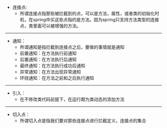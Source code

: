 + 连接点:
   + 所谓连接点指那些被拦截到的点，可以是方法，属性，或者类的初始化时机，在spring中买这些点指的是方法。因为spring只支持方法类型的连接点，类里面可以被增强的方法。
-------------------
+ 通知：
     + 所谓通知是指拦截到连接点之后，要做的事情就是通知
     + 前置通知：在方法执行前通知
     + 后置通知：在方法执行后通知
     + 最终通知：在方法执行成功后通知
     + 异常通知：在方法出现异常通知
     + 环绕通知：在方法之前和之后执行通知
-------------------
+ 引入：
   + 在不修改类代码前提下，在运行期为类动态的添加方法
------------
+ 切入点：
   + 所谓切入点是指我们要对那些连接点进行拦截定义，连接点的集合
  
